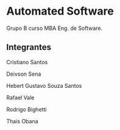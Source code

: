 # Automated Software
Grupo B curso MBA Eng. de Software.

## Integrantes
Cristiano Santos

Deivson Sena

Hebert Gustavo Souza Santos

Rafael Vale

Rodrigo Bighetti

Thais Obana
